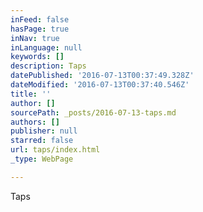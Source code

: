 ```yaml
---
inFeed: false
hasPage: true
inNav: true
inLanguage: null
keywords: []
description: Taps
datePublished: '2016-07-13T00:37:49.328Z'
dateModified: '2016-07-13T00:37:40.546Z'
title: ''
author: []
sourcePath: _posts/2016-07-13-taps.md
authors: []
publisher: null
starred: false
url: taps/index.html
_type: WebPage

---
```

Taps